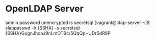 OpenLDAP Server
===============
admin password unencrypted is secretsql
[vagrant@ldap-server ~]$ slappasswd -h {SSHA} -s secretsql
{SSHA}GugnJhcaJ9nLmOTBc/5QqQp+UDr5dR9P

